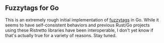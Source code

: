 ## Fuzzytags for Go

This is an extremely rough initial implementation of [fuzzytags](https://crates.io/crates/fuzzytags) in Go. While it seems to have self-consistent behaviors and previous Rust/Go projects using these Ristretto libraries have been interoperable, I don't yet know if that's actually true for a variety of reasons. Stay tuned.
